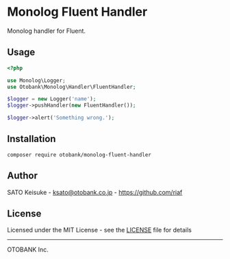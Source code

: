 Monolog Fluent Handler
======================

Monolog handler for Fluent.


Usage
-----

```php
<?php

use Monolog\Logger;
use Otobank\Monolog\Handler\FluentHandler;

$logger = new Logger('name');
$logger->pushHandler(new FluentHandler());

$logger->alert('Something wrong.');
```


Installation
------------

```
composer require otobank/monolog-fluent-handler
```


Author
------

SATO Keisuke - ksato@otobank.co.jp - https://github.com/riaf


License
-------

Licensed under the MIT License - see the [LICENSE](LICENSE) file for details


----

OTOBANK Inc.
